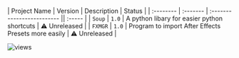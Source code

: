 | Project Name | Version     | Description                | Status |
| :-------- | :------- | :------------------------- || :----- |
| `Soup` | `1.0` | A python libary for easier python shortcuts | ⚠️ Unreleased |
| `FXMGR` | `1.0` | Program to import After Effects Presets more easily | ⚠️ Unreleased |

![views](https://api.visitorbadge.io/api/VisitorHit?user=opiv&countColorcountColor&countColor=%230095FF")



